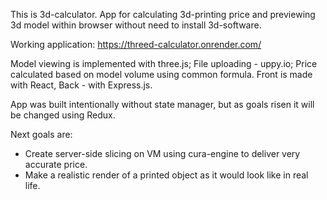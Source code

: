 This is 3d-calculator.
App for calculating 3d-printing price and previewing 3d model within browser without need to install 3d-software.

Working application: https://threed-calculator.onrender.com/

Model viewing is implemented with three.js; File uploading - uppy.io; Price calculated based on model volume using common formula.
Front is made with React, Back - with Express.js.

App was built intentionally without state manager, but as goals risen it will be changed using Redux.

Next goals are:
- Create server-side slicing on VM using cura-engine to deliver very accurate price.
- Make a realistic render of a printed object as it would look like in real life.
